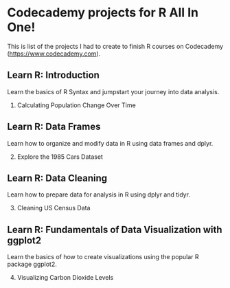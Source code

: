 # Codecademy projects for R All In One!

This is list of the projects I had to create to finish R courses on Codecademy (https://www.codecademy.com).

## Learn R: Introduction

Learn the basics of R Syntax and jumpstart your journey into data analysis.

1. Calculating Population Change Over Time

## Learn R: Data Frames

Learn how to organize and modify data in R using data frames and dplyr.

2. Explore the 1985 Cars Dataset


## Learn R: Data Cleaning

Learn how to prepare data for analysis in R using dplyr and tidyr.

3. Cleaning US Census Data

## Learn R: Fundamentals of Data Visualization with ggplot2

Learn the basics of how to create visualizations using the popular R package ggplot2.

4. Visualizing Carbon Dioxide Levels
